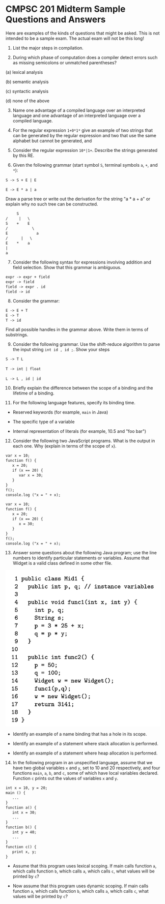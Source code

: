 # CMPSC 201 Midterm Sample Questions and Answers

Here are examples of the kinds of questions that might be asked. This is not intended to be a sample exam. The actual exam will not be this long!

1. List the major steps in compilation.


2. During which phase of computation does a compiler detect errors such as missing semicolons or unmatched parentheses?

  (a) lexical analysis

  (b) semantic analysis

  (c) syntactic analysis

  (d) none of the above


3. Name one advantage of a compiled language over an interpreted language and one advantage of an interpreted language over a compiled language.


4. For the regular expression `1+0*1*` give an example of two strings that can be generated by the regular expression and two that use the same alphabet but cannot be generated, and


5. Consider the regular expression `10*|1+`. Describe the strings generated by this RE.



6. Given the following grammar (start symbol `S`, terminal symbols `a`, `+`, and `*`):

  `S -> S + E | E`

  `E -> E * a | a`

  Draw a parse tree or write out the derivation for the string "a * a + a" or explain why no such tree can be constructed.

  ```
       S
  /     |   \
  S    +    E
  /           \
  E             a
  /      |   \
  E    *    a
  |
  a
  ```


7. Consider the following syntax for expressions involving addition and field selection. Show that this grammar is ambiguous.

  ```
  expr -> expr + field
  expr -> field
  field -> expr . id
  field -> id
  ```


8. Consider the grammar:

  ```
  E -> E + T
  E -> T
  T -> id
  ```

  Find all possible handles in the grammar above. Write them in terms of substrings.


9. Consider the following grammar. Use the shift-reduce algorithm to parse the input string `int id , id ;`. Show your steps

  ```
  S -> T L

  T -> int | float

  L -> L , id | id
  ```


10. Briefly explain the difference between the scope of a binding and the lifetime of a binding.



11. For the following language features, specify its binding time.

  - Reserved keywords (for example, `main` in Java)


  - The specific type of a variable


  - Internal representation of literals (for example, 10.5 and "foo bar")



12. Consider the following two JavaScript programs. What is the output in each one. Why (explain in terms of the scope of `x`).

  ```
  var x = 10;
  function f() {
     x = 20;
     if (x == 20) {
        var x = 30;
     }
  }
  f();
  console.log ("x = " + x);
  ```


  ```
  var x = 10;
  function f() {
     x = 20;
     if (x == 20) {
        x = 30;
     }
  }
  f();
  console.log ("x = " + x);
  ```


13. Answer some questions about the following Java program; use the line numbers to identify particular statements or variables. Assume that Widget is a valid class defined in some other file.

  ![Widget Class](/images/widget.png)

  - Identify an example of a name binding that has a hole in its scope.


  - Identify an example of a statement where stack allocation is performed.


  - Identify an example of a statement where heap allocation is performed.


14. In the following program in an unspecified language, assume that we have two global variables `x` and `y`, set to 10 and 20 respectively, and four functions `main`, `a`, `b`, and `c`, some of which have local variables declared. Function `c` prints out the values of variables `x` and `y`.

  ```
  int x = 10, y = 20;
  main () {
     ...
  }
  function a() {
     int x = 30;
     ...
  }
  function b() {
     int y = 40;
     ...
  }
  function c() {
     print x, y;
  }
  ```

  - Assume that this program uses lexical scoping. If main calls function `a`, which calls function `b`, which calls `a`, which calls `c`, what values will be printed by `c`?


  - Now assume that this program uses dynamic scoping. If main calls function `a`, which calls function `b`, which calls `a`, which calls `c`, what values will be printed by `c`?

